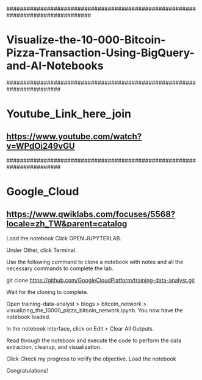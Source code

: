 #################################################################################

# Visualize-the-10-000-Bitcoin-Pizza-Transaction-Using-BigQuery-and-AI-Notebooks


########################################################################

# Youtube_Link_here_join
## https://www.youtube.com/watch?v=WPdOi249vGU


########################################################################
# Google_Cloud
## https://www.qwiklabs.com/focuses/5568?locale=zh_TW&parent=catalog

Load the notebook
Click OPEN JUPYTERLAB.

Under Other, click Terminal.

Use the following command to clone a notebook with notes and all the necessary commands to complete the lab.

git clone https://github.com/GoogleCloudPlatform/training-data-analyst.git

Wait for the cloning to complete.

Open training-data-analyst > blogs > bitcoin_network > visualizing_the_10000_pizza_bitcoin_network.ipynb.
You now have the notebook loaded.

In the notebook interface, click on Edit > Clear All Outputs.

Read through the notebook and execute the code to perform the data extraction, cleanup, and visualization.

Click Check my progress to verify the objective.
Load the notebook

Congratulations!
